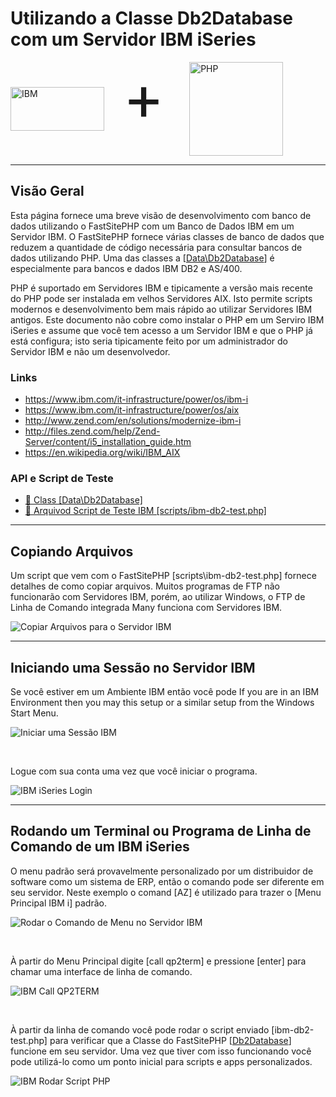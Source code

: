 # Utilizando a Classe Db2Database com um Servidor IBM iSeries
<style>
    .logo-images { display:inline-flex; flex-direction:column; }
    .logo-images img { display:inline; width:150px; height:150px; }
    .logo-images img[alt='IBM'] { height:70px; margin-top:40px; margin-right:30px; }
    .logo-images span { font-size:100px; margin-right: 40px; margin-top: -5px; }
    @media (min-width:500px) {
        .logo-images { flex-direction:row; }
    }
</style>
<div class="logo-images">
    <img src="../../img/logos/IBM_logo.svg" alt="IBM">
    <span>+</span>
    <img src="../../img/logos/php.svg" alt="PHP">
</div>

---
## Visão Geral
Esta página fornece uma breve visão de desenvolvimento com banco de dados utilizando o FastSitePHP com um Banco de Dados IBM em um Servidor IBM. O FastSitePHP fornece várias classes de banco de dados que reduzem a quantidade de código necessária para consultar bancos de dados utilizando PHP. Uma das classes a [[Data\Db2Database](../api/Data_Db2Database)] é especialmente para bancos e dados IBM DB2 e AS/400.

PHP é suportado em Servidores IBM e tipicamente a versão mais recente do PHP pode ser instalada em velhos Servidores AIX. Isto permite scripts modernos e desenvolvimento bem mais rápido ao utilizar Servidores IBM antigos. Este documento não cobre como instalar o PHP em um Serviro IBM iSeries e assume que você tem acesso a um Servidor IBM e que o PHP já está configura; isto seria tipicamente feito por um administrador do Servidor IBM e não um desenvolvedor.

### Links
* https://www.ibm.com/it-infrastructure/power/os/ibm-i
* https://www.ibm.com/it-infrastructure/power/os/aix
* http://www.zend.com/en/solutions/modernize-ibm-i
* http://files.zend.com/help/Zend-Server/content/i5_installation_guide.htm
* https://en.wikipedia.org/wiki/IBM_AIX

### API e Script de Teste
* [📄 Class [Data\Db2Database]](../api/Data_Db2Database)
* <a href="https://github.com/fastsitephp/fastsitephp/blob/master/scripts/ibm-db2-test.php">📜 Arquivod Script de Teste IBM [scripts/ibm-db2-test.php]</a>

---
## Copiando Arquivos
Um script que vem com o FastSitePHP [scripts\ibm-db2-test.php] fornece detalhes de como copiar arquivos. Muitos programas de FTP não funcionarão com Servidores IBM, porém, ao utilizar Windows, o FTP de Linha de Comando integrada Many funciona com Servidores IBM.

![Copiar Arquivos para o Servidor IBM](https://dydn9njgevbmp.cloudfront.net/img/docs/as400/00_Upload_Using_FTP.png)

---
## Iniciando uma Sessão no Servidor IBM
Se você estiver em um Ambiente IBM então você pode If you are in an IBM Environment then you may this setup or a similar setup from the Windows Start Menu.

![Iniciar uma Sessão IBM](https://dydn9njgevbmp.cloudfront.net/img/docs/as400/01_IBM_Start_Session.png)

&nbsp;

Logue com sua conta uma vez que você iniciar o programa.

![IBM iSeries Login](https://dydn9njgevbmp.cloudfront.net/img/docs/as400/02_IBM_Login.png)

---
## Rodando um Terminal ou Programa de Linha de Comando de um IBM iSeries
O menu padrão será provavelmente personalizado por um distribuidor de software como um sistema de ERP, então o comando pode ser diferente em seu servidor. Neste exemplo o comand [AZ] é utilizado para trazer o [Menu Principal IBM i] padrão.

![Rodar o Comando de Menu no Servidor IBM](https://dydn9njgevbmp.cloudfront.net/img/docs/as400/03_AZ_Command.png)

&nbsp;

À partir do Menu Principal digite [call qp2term] e pressione [enter] para chamar uma interface de linha de comando.

![IBM Call QP2TERM](https://dydn9njgevbmp.cloudfront.net/img/docs/as400/04_QP2TERM.png)

&nbsp;

À partir da linha de comando você pode rodar o script enviado [ibm-db2-test.php] para verificar que a Classe do FastSitePHP [[Db2Database](../api/Data_Db2Database)] funcione em seu servidor. Uma vez que tiver com isso funcionando você pode utilizá-lo como um ponto inicial para scripts e apps personalizados.

![IBM Rodar Script PHP](https://dydn9njgevbmp.cloudfront.net/img/docs/as400/05_Running_Commands.png)
